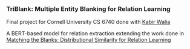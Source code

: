 ### TriBlank: Multiple Entity Blanking for Relation Learning

Final project for Cornell University CS 6740 done with [Kabir Walia](https://github.com/kabirwalia8300)

A BERT-based model for relation extraction extending the work done in [Matching the Blanks: Distributional Similarity for Relation Learning](https://arxiv.org/abs/1906.03158)

